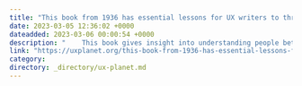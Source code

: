 ```yaml
---
title: "This book from 1936 has essential lessons for UX writers to thrive"
date: 2023-03-05 12:36:02 +0000
dateadded: 2023-03-06 00:00:54 +0000
description: "    This book gives insight into understanding people better.  Continue reading on UX Planet »  "
link: "https://uxplanet.org/this-book-from-1936-has-essential-lessons-for-ux-writers-to-thrive-44a40e1cf8c0?source=rss----819cc2aaeee0---4"
category:
directory: _directory/ux-planet.md
---
```

